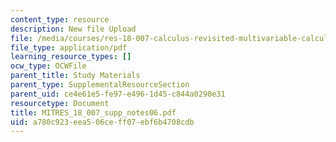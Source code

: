 ```yaml
---
content_type: resource
description: New file Upload
file: /media/courses/res-18-007-calculus-revisited-multivariable-calculus-fall-2011/a780c923eea506ceff07ebf6b4708cdb_MITRES_18_007_supp_notes06.pdf
file_type: application/pdf
learning_resource_types: []
ocw_type: OCWFile
parent_title: Study Materials
parent_type: SupplementalResourceSection
parent_uid: ce4e61e5-fe97-e496-1d45-c844a0290e31
resourcetype: Document
title: MITRES_18_007_supp_notes06.pdf
uid: a780c923-eea5-06ce-ff07-ebf6b4708cdb
---
```

